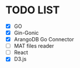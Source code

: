 # TODO LIST

- [x] GO
- [x] Gin-Gonic
- [x] ArangoDB Go Connector
- [ ] MAT files reader
- [ ] React
- [x] D3.js
